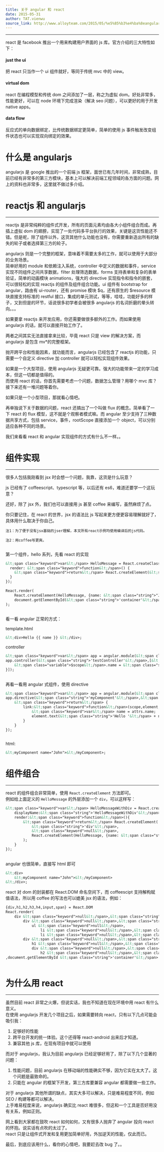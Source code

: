 ```yaml
---
title: 关于 angular 和 react
date: 2015-05-31
author: TAT.vienwu
source_link: http://www.alloyteam.com/2015/05/%e5%85%b3%e4%ba%8eangular%e5%92%8creact/
---
```


<!-- {% raw %} - for jekyll -->

* * *

react 是 facebook 推出一个用来构建用户界面的 js 库。官方介绍的三大特性如下：

#### just the ui

把 react 只当作一个 ui 组件就好，等同于传统 mvc 中的 view。

#### virtual dom

react 在编程模型和传统 dom 之间添加了一层，称之为虚拟 dom。好处非常多，性能更好，可以在 node 环境下完成渲染（解决 seo 问题），可以更好的用于开发 native apps。

#### data flow

反应式的单向数据绑定，比传统数据绑定更简单，简单的使用 js 事件触发改变组件状态也可以实现双向绑定的效果。

# 什么是 angularjs

angularjs 是 google 推出的一个前端 js 框架，面世已有几年时间，非常成熟，目前已经有非常多的第三方模块，基本上可以解决前端工程领域的各方面的问题。网上的资料也非常多，这里就不做过多介绍。

# reactjs 和 angularjs

* * *

reactjs 是非常纯粹的组件式开发，所有的页面元素均由各大小组件组合而成。再插上虚拟 dom 的翅膀，实现了一处代码多平台执行的效果，关键是这货性能还不错。但是呢，除了组件以外，这货其他什么功能也没有，你需要重新造出所有的缺失的轮子或者选择第三方的轮子。

angularjs 则是一个完整的框架，意味着不需要太多的工作，就可以使用于大部分的业务场景。  
简单好用的 module 和依赖注入系统，controller 中定义的数据和事件，service 实现不同组件之间共享数据，filter 处理筛选数据，forms 支持表单和复杂的表单验证，简单的动画模块 animations，强大的 directive 实现指令和指令的嵌套，可以很轻松的实现 reactjs 的组件及组件组合功能。ui 组件有 bootstrap for angular，路由有 ui-router，还有 promise 模块 $q，还有原生的 $resource 模块直接支持标准的 restful 接口，集成的单元测试，等等，哇哇，功能好多的样子，又到但是的环节，话说很多初学者会被很多 angularjs 的名词折磨的晕头转向。。。

如果要拿 reactjs 来开发应用，你还需要做很多额外的工作。而如果使用 angularjs 的话，就可以直接开始工作了。

两者之间其实无法直接拿来比较，毕竟 react 只是 view 的解决方案，而 angularjs 是包含 mv\*的完整框架。

抛开跨平台和性能因素，就功能而言，angularjs 已经包含了 reactjs 的功能，只需要一个自定义 directive 加 controller 就可以轻松实现组件效果。

如果是一个大型项目，使用 angularjs 无疑更可靠。强大的功能带来一定的学习成本，但这一切都是值得的。  
而使用 react 的话，你首先需要考虑一个问题，数据怎么管理？用哪个 mvc 库？接下来还有一堆问题等着你。

如果只是一个小型项目，那就看心情吧。

再单独说下关于数据的问题，react 还搞出了一个叫做 flux 的概念。简单看了一下 react 的 flux 模型，这不就是个观察者模式嘛。而 angular 至少支持了三种数据共享方式，包括 service，事件，rootScope 直接添加一个 object，可以分别适应各种不同的场景。

我们来看看 react 和 angular 实现组件的方式有什么不一样。。

# 组件实现

* * *

很多人包括我刚看到 jsx 时会想一个问题，我靠，这货是什么玩意？

js 已经有了 coffeescript、typescript 等，以后还有 es6，难道还要学一个这玩意？

还好，除了 jsx 外，我们也可以直接用 js 甚至 coffee 来编写，虽然麻烦了点。

你只要记住，在 react 的世界，jsx 的语法比 js 写起来更方便更容易理解就好了，具体用什么取决于你自己。

    注1：为了便于没有jsx基础的jser理解，本文所有react示例均使用编译后的js代码。
     
    注2：用coffee写更爽。
     

第一个组件，hello 系列，先看 react 的实现

```html
&lt;span class="keyword">var&lt;/span> HelloMessage = React.createClass({displayName: &lt;span class="string">"HelloMessage"&lt;/span>,
  render: &lt;span class="keyword">function&lt;/span>() {
    &lt;span class="keyword">return&lt;/span> React.createElement(&lt;span class="string">"div"&lt;/span>, &lt;span class="keyword">null&lt;/span>, &lt;span class="string">"Hello "&lt;/span>, &lt;span class="keyword">this&lt;/span>.props.name);
  }
});
 
React.render(
    React.createElement(HelloMessage, {name: &lt;span class="string">"John"&lt;/span>}), 
    document.getElementById(&lt;span class="string">'container'&lt;/span>)
);
 
```

看一看 angular 正常的方式：

template.html

```html
&lt;div>Hello {{ name }} &lt;/div>;
```

controller

```html
&lt;span class="keyword">var&lt;/span> app = angular.module(&lt;span class="string">'app'&lt;/span>);
app.controller(&lt;span class="string">'testController'&lt;/span>,[&lt;span class="string">"$scope"&lt;/span>,&lt;span class="keyword">function&lt;/span>(&lt;span class="variable">$scope&lt;/span>){
    &lt;span class="variable">$scope&lt;/span>.name = &lt;span class="string">'John'&lt;/span>;
}]);
 
```

再看一看用 angular 式组件，使用 directive

```html
&lt;span class="keyword">var&lt;/span> app = angular.module(&lt;span class="string">'app'&lt;/span>);
app.directive(&lt;span class="string">'myComponent'&lt;/span>,&lt;span class="keyword">function&lt;/span>(){
    &lt;span class="keyword">return&lt;/span> {
        link:&lt;span class="keyword">function&lt;/span>(scope,element,attrs){
            &lt;span class="keyword">var&lt;/span> name = attrs.name;
            element.text(&lt;span class="string">'Hello '&lt;/span> + name);
        }
    }
});
 
```

html:

```html
&lt;myComponent name="John">&lt;/myComponent>;
```

# 组件组合

* * *

react 的组件组合非常简单，使用 `React.createElement` 方法即可。  
例如给上面定义的 `HelloMessage` 的外层添加一个 `div`，可以这样写：

```html
&lt;span class="keyword">var&lt;/span> HelloMessageWithDiv = React.createClass({
    displayName:&lt;span class="string">'HelloMessageWithDiv'&lt;/span>,
    render:&lt;span class="keyword">function&lt;/span>(){
        &lt;span class="keyword">return&lt;/span> React.createElement(
            &lt;span class="string">'div'&lt;/span>,
            &lt;span class="keyword">null&lt;/span>,
            React.createElement(HelloMessage, {name: &lt;span class="string">"John"&lt;/span>})
        );
    }
});
 
```

angular 也很简单，直接写 html 即可

```html
&lt;div>
    &lt;myComponent name="John">&lt;/myComponent>
&lt;/div>;
```

react 对 dom 的封装都在 React.DOM 命名空间下，而 coffeescipt 支持解构赋值语法，所以用 coffee 的写法也可以媲美 jsx 的语法，例如：

```html
{div,h1,h2,h3,h4,input,span} = React.DOM
React.render(
    div &lt;span class="keyword">null&lt;/span>,&lt;span class="string">'head.'&lt;/span>,
        div &lt;span class="keyword">null&lt;/span>,&lt;span class="string">'nav'&lt;/span>,
            ul &lt;span class="keyword">null&lt;/span>,
                li &lt;span class="keyword">null&lt;/span>,&lt;span class="string">'li1'&lt;/span>
                li &lt;span class="keyword">null&lt;/span>,&lt;span class="string">'li2'&lt;/span>
        div &lt;span class="keyword">null&lt;/span>,&lt;span class="string">'container'&lt;/span>,
            h1 &lt;span class="keyword">null&lt;/span>,&lt;span class="string">'title'&lt;/span>
            div &lt;span class="keyword">null&lt;/span>,&lt;span class="string">'content'&lt;/span>
                h2 &lt;span class="keyword">null&lt;/span>,&lt;span class="string">'h2'&lt;/span>
,document.getElementById &lt;span class="string">'container'&lt;/span> )
 
```

# 为什么用 react

* * *

虽然目前 react 非常之火爆，但说实话，我也不知道在现在环境中用 react 有什么意义。  
在使用 angularjs 开发几个项目之后，如果需要转向 react，只有以下几点可能会吸引我：

1.  足够好的性能
2.  跨平台开发的统一体验。这个还得等 react-android 出来后才知道。
3.  兼容其他 js 库，在现有项目中就可以使用

而对于 angularjs，我认为目前 angularjs 已经足够好用了，除了以下几个显著的问题：

1.  性能问题，目前 angularjs 在移动端的性能确实不够，因为它实在太大了。这个问题是最致命的。
2.  只能在 angular 的框架下开发，第三方库要兼容 angular 都需要做一些工作。

对于 angularjs 其他所谓的缺点，其实大多可以解决，只是难易程度不同，例如 SEO / 构建等都可以解决。  
上手难易程度来说，angularjs 确实比 react 难很多，但这和一个工具是否好用没有关系，例如正则。

网上看到大家都在鼓吹 react 如何如何，又有很多人抛弃了 angular 投向 react 的怀抱。说实话有点吹的太过了。  
react 只是让组件式开发和复用更加简单好用，外加逆天的性能，仅此而已。

最后，到底应该用什么，看你的心情吧，我要赶去改 bug 了。。


<!-- {% endraw %} - for jekyll -->